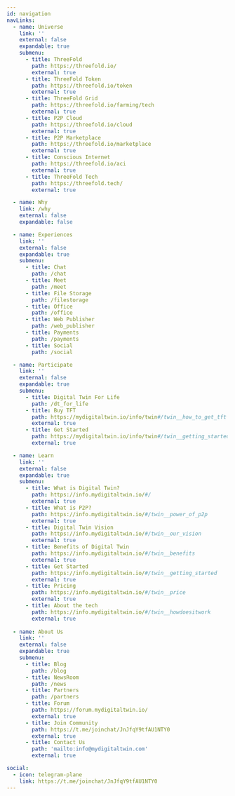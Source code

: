 ```yaml
---
id: navigation
navLinks:
  - name: Universe
    link: ''
    external: false
    expandable: true
    submenu:
      - title: ThreeFold
        path: https://threefold.io/
        external: true 
      - title: ThreeFold Token
        path: https://threefold.io/token
        external: true 
      - title: ThreeFold Grid
        path: https://threefold.io/farming/tech
        external: true 
      - title: P2P Cloud
        path: https://threefold.io/cloud
        external: true 
      - title: P2P Marketplace
        path: https://threefold.io/marketplace
        external: true 
      - title: Conscious Internet
        path: https://threefold.io/aci
        external: true 
      - title: ThreeFold Tech
        path: https://threefold.tech/
        external: true 

  - name: Why
    link: /why
    external: false
    expandable: false

  - name: Experiences
    link: ''
    external: false
    expandable: true
    submenu:
      - title: Chat
        path: /chat
      - title: Meet
        path: /meet
      - title: File Storage
        path: /filestorage
      - title: Office
        path: /office
      - title: Web Publisher
        path: /web_publisher
      - title: Payments
        path: /payments
      - title: Social
        path: /social

  - name: Participate
    link: ''
    external: false
    expandable: true
    submenu:
      - title: Digital Twin For Life
        path: /dt_for_life
      - title: Buy TFT
        path: https://mydigitaltwin.io/info/twin#/twin__how_to_get_tft
        external: true 
      - title: Get Started
        path: https://mydigitaltwin.io/info/twin#/twin__getting_started
        external: true 

  - name: Learn
    link: ''
    external: false
    expandable: true
    submenu:
      - title: What is Digital Twin?
        path: https://info.mydigitaltwin.io/#/
        external: true
      - title: What is P2P?
        path: https://info.mydigitaltwin.io/#/twin__power_of_p2p
        external: true
      - title: Digital Twin Vision
        path: https://info.mydigitaltwin.io/#/twin__our_vision
        external: true
      - title: Benefits of Digital Twin
        path: https://info.mydigitaltwin.io/#/twin__benefits
        external: true
      - title: Get Started
        path: https://info.mydigitaltwin.io/#/twin__getting_started
        external: true
      - title: Pricing
        path: https://info.mydigitaltwin.io/#/twin__price
        external: true
      - title: About the tech
        path: https://info.mydigitaltwin.io/#/twin__howdoesitwork
        external: true
 
  - name: About Us
    link: ''
    external: false
    expandable: true
    submenu:
      - title: Blog
        path: /blog
      - title: NewsRoom
        path: /news
      - title: Partners
        path: /partners     
      - title: Forum
        path: https://forum.mydigitaltwin.io/
        external: true
      - title: Join Community
        path: https://t.me/joinchat/JnJfqY9tfAU1NTY0
        external: true
      - title: Contact Us
        path: 'mailto:info@mydigitaltwin.com'
        external: true

social:
  - icon: telegram-plane
    link: https://t.me/joinchat/JnJfqY9tfAU1NTY0
---
```


<!--

  - name: Wiki
    link: http://wiki.twin.threefold.io/
    external: true
    expandable: false

  - name: Team
    link: /people
    external: false
    expandable: false
    submenu:
      - title: ''
        path: ''
        external: true

-->

<!-- social:
  - icon: telegram-plane
    link: '' #telegaram link

  - icon: linkedin
    link: '' #linkedin link -->
